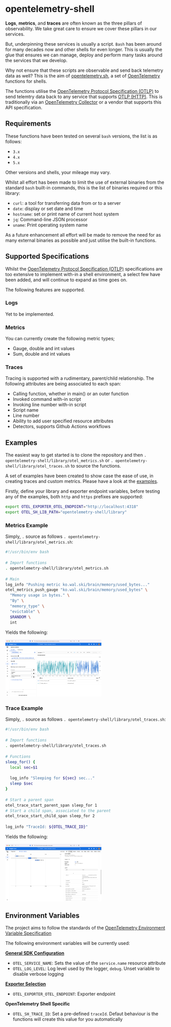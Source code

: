 # opentelemetry-shell

**Logs**, **metrics**, and **traces** are often known as the three pillars of observability. We take great care to ensure we cover these pillars in our services.

But, underpinning these services is usually a script. `Bash` has been around for many decades now and other shells for even longer. This is usually the glue that ensures we can manage, deploy and perform many tasks around the services that we develop.

Why not ensure that these scripts are observable and send back telemetry data as well? This is the aim of [opentelemetry.sh](#), a set of [OpenTelemetry](https://opentelemetry.io/) functions for shells.

The functions utilise the [OpenTelemetry Protocol Specification (OTLP)](https://github.com/open-telemetry/opentelemetry-specification/blob/main/specification/protocol/otlp.md) to send telemtry data back to any service that supports [OTLP (HTTP)](https://github.com/open-telemetry/opentelemetry-specification/blob/main/specification/protocol/otlp.md#otlphttp). This is traditionally via an [OpenTelemetry Collector](https://opentelemetry.io/docs/collector/) or a vendor that supports this API specification.

## Requirements

These functions have been tested on several `bash` versions, the list is as follows:

- `3.x`
- `4.x`
- `5.x`

Other versions and shells, your mileage may vary.

Whilst all effort has been made to limit the use of external binaries from the standard `bash` built-in commands, this is the list of binaries required or this library:

- `curl`: a tool for transferring data from or to a server
- `date`: display or set date and time
- `hostname`: set or print name of current host system
- `jq`: Command-line JSON processor
- `uname`: Print operating system name

As a future enhancement all effort will be made to remove the need for as many external binaries as possible and just utilise the built-in functions.

## Supported Specifications

Whilst the [OpenTelemetry Protocol Specification (OTLP)](https://github.com/open-telemetry/opentelemetry-specification/blob/main/specification/protocol/otlp.md) specifications are too extensive to implement with-in a shell environment, a select few have been added, and will continue to expand as time goes on.

The following features are supported.

### Logs

Yet to be implemented.

### Metrics

You can currently create the following metric types;

- Gauge, double and int values
- Sum, double and int values

### Traces

Tracing is supported with a rudimentary, parent/child relationship. The following attributes are being associated to each span:

- Calling function, whether in main() or an outer function
- Invoked command with-in script
- Invoking line number with-in script
- Script name
- Line number
- Ability to add user specified resource attributes
- Detectors, supports Github Actions workflows

## Examples

The easiest way to get started is to clone the repository and then `. opentelemetry-shell/library/otel_metrics.sh` or `. opentelemetry-shell/library/otel_traces.sh` to source the functions.

A set of examples have been created to show case the ease of use, in creating traces and custom metrics. Please have a look at the [examples](https://github.com/krzko/opentelemetry-shell/tree/main/examples).

Firstly, define your library and exporter endpoint variables, before testing any of the examples, both `http` and `https` prefixes are supported:

```sh
export OTEL_EXPORTER_OTEL_ENDPOINT="http://localhost:4318"
export OTEL_SH_LIB_PATH="opentelemetry-shell/library"
```

### Metrics Example

Simply, `.` source as follows `. opentelemetry-shell/library/otel_metrics.sh`:

```sh
#!/usr/bin/env bash

# Import functions
. opentelemetry-shell/library/otel_metrics.sh

# Main
log_info "Pushing metric ko.wal.ski/brain/memory/used_bytes..."
otel_metrics_push_gauge "ko.wal.ski/brain/memory/used_bytes" \
  "Memory usage in bytes." \
  "By" \
  "memory_type" \
  "evictable" \
  $RANDOM \
  int
```

Yields the following:

<img
  src="/docs/images/readme/gcp_metrics_explorer.png"
  alt="GCP Metrics Explorer"
  title="GCP Metrics Explorer"
  style="display: inline-block; margin: 0 auto; max-width: 300px">

### Trace Example

Simply, `.` source as follows `. opentelemetry-shell/library/otel_traces.sh`:

```sh
#!/usr/bin/env bash

# Import functions
. opentelemetry-shell/library/otel_traces.sh

# Functions
sleep_for() {
  local sec=$1

  log_info "Sleeping for ${sec} sec..."
  sleep $sec
}

# Start a parent span
otel_trace_start_parent_span sleep_for 1
# Start a child span, associated to the parent
otel_trace_start_child_span sleep_for 2

log_info "TraceId: ${OTEL_TRACE_ID}"
```

Yields the following:

<img
  src="/docs/images/readme/gcp_cloud_tracing.png"
  alt="GCP Cloud Tracing"
  title="GCP Cloud Tracing"
  style="display: inline-block; margin: 0 auto; max-width: 300px">

## Environment Variables

The project aims to follow the standards of the [OpenTelemetry Environment Variable Specification](https://github.com/open-telemetry/opentelemetry-specification/blob/main/specification/sdk-environment-variables.md)

The following environment variables will be currently used:

**[General SDK Configuration](https://github.com/open-telemetry/opentelemetry-specification/blob/main/specification/sdk-environment-variables.md#general-sdk-configuration)**

<!-- - `OTEL_RESOURCE_ATTRIBUTES` - Key-value pairs to be used as resource attributes -->
- `OTEL_SERVICE_NAME`: Sets the value of the `service.name` resource attribute
- `OTEL_LOG_LEVEL`: Log level used by the logger, `debug`. Unset variable to disable verbose logging

**[Exporter Selection](https://github.com/open-telemetry/opentelemetry-specification/blob/main/specification/sdk-environment-variables.md#exporter-selection)**

<!-- - `OTEL_TRACES_EXPORTER`: Trace exporter to be used
- `OTEL_METRICS_EXPORTER`: Metrics exporter to be used
- `OTEL_LOGS_EXPORTER`: Logs exporter to be used -->
- `OTEL_EXPORTER_OTEL_ENDPOINT`: Exporter endpoint

**OpenTelemetry Shell Specific**

- `OTEL_SH_TRACE_ID`: Set a pre-defined `traceId`. Defaut behaviour is the functions will create this value for you automatically
